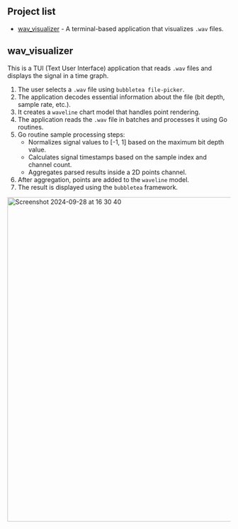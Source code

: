 ## Project list
- [wav_visualizer](#wav_visualizer) - A terminal-based application that visualizes `.wav` files.

## wav_visualizer
This is a TUI (Text User Interface) application that reads `.wav` files and displays the signal in a time graph.

1. The user selects a `.wav` file using `bubbletea file-picker`.
2. The application decodes essential information about the file (bit depth, sample rate, etc.).
3. It creates a `waveline` chart model that handles point rendering.
4. The application reads the `.wav` file in batches and processes it using Go routines.
5. Go routine sample processing steps:
   - Normalizes signal values to [-1, 1] based on the maximum bit depth value.
   - Calculates signal timestamps based on the sample index and channel count.
   - Aggregates parsed results inside a 2D points channel.
6. After aggregation, points are added to the `waveline` model.
7. The result is displayed using the `bubbletea` framework.

<img width="733" alt="Screenshot 2024-09-28 at 16 30 40" src="https://github.com/user-attachments/assets/cdaad0da-4791-4728-9fc8-3f61eef3c207">
